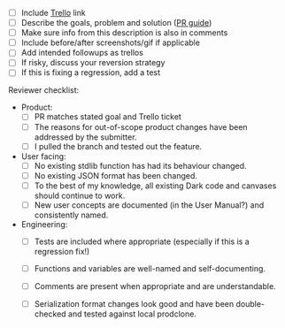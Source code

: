 - [ ] Include [Trello](https://trello.com/b/B25On0K9/feb-2019)  link
- [ ] Describe the goals, problem and solution ([PR guide](https://docs.google.com/document/d/1IeQdEh7ROhNV6Z2mJdu35E6r8XtFOkOhyhIeAvm8amE/edit))
- [ ] Make sure info from this description is also in comments
- [ ] Include before/after screenshots/gif if applicable
- [ ] Add intended followups as trellos
- [ ] If risky, discuss your reversion strategy
- [ ] If this is fixing a regression, add a test

Reviewer checklist:
- Product:
  - [ ] PR matches stated goal and Trello ticket
  - [ ] The reasons for out-of-scope product changes have been addressed by the submitter.
  - [ ] I pulled the branch and tested out the feature.
- User facing:
  - [ ] No existing stdlib function has had its behaviour changed.
  - [ ] No existing JSON format has been changed.
  - [ ] To the best of my knowledge, all existing Dark code and canvases should continue to work.
  - [ ] New user concepts are documented (in the User Manual?) and consistently named.
- Engineering:
  - [ ] Tests are included where appropriate (especially if this is a regression fix!)
  - [ ] Functions and variables are well-named and self-documenting.
  - [ ] Comments are present when appropriate and are understandable.
  - [ ] Serialization format changes look good and have been double-checked and tested against local prodclone.

